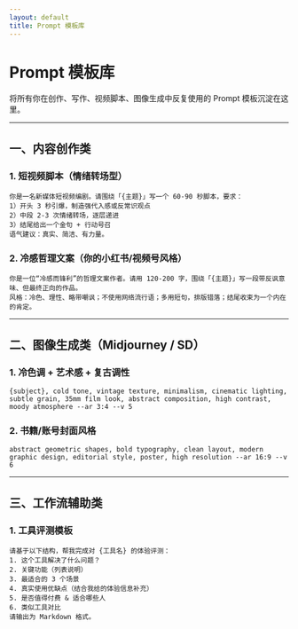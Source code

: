 ```yaml
---
layout: default
title: Prompt 模板库
---
```


# Prompt 模板库

将所有你在创作、写作、视频脚本、图像生成中反复使用的 Prompt 模板沉淀在这里。

---

## 一、内容创作类

### 1. 短视频脚本（情绪转场型）
```
你是一名新媒体短视频编剧。请围绕「{主题}」写一个 60-90 秒脚本，要求：
1）开头 3 秒引爆，制造强代入感或反常识观点
2）中段 2-3 次情绪转场，逐层递进
3）结尾给出一个金句 + 行动号召
语气建议：真实、简洁、有力量。
```

### 2. 冷感哲理文案（你的小红书/视频号风格）
```
你是一位“冷感而锋利”的哲理文案作者。请用 120-200 字，围绕「{主题}」写一段带反讽意味、但最终正向的作品。
风格：冷色、理性、略带嘲讽；不使用网络流行语；多用短句，排版错落；结尾收束为一个内在的肯定。
```

---

## 二、图像生成类（Midjourney / SD）

### 1. 冷色调 + 艺术感 + 复古调性
```
{subject}, cold tone, vintage texture, minimalism, cinematic lighting, subtle grain, 35mm film look, abstract composition, high contrast, moody atmosphere --ar 3:4 --v 5
```

### 2. 书籍/账号封面风格
```
abstract geometric shapes, bold typography, clean layout, modern graphic design, editorial style, poster, high resolution --ar 16:9 --v 6
```

---

## 三、工作流辅助类

### 1. 工具评测模板
```
请基于以下结构，帮我完成对 {工具名} 的体验评测：
1. 这个工具解决了什么问题？
2. 关键功能（列表说明）
3. 最适合的 3 个场景
4. 真实使用优缺点（结合我给的体验信息补充）
5. 是否值得付费 & 适合哪些人
6. 类似工具对比
请输出为 Markdown 格式。
```
